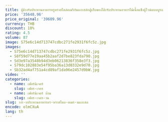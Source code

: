 ```yaml
---
title: ตู้ข้างรับประทานอาหารหรูหราสไตล์อเมริกันแกะสลักตู้เก็บของโต๊ะรับประทานอาหารไม้เนื้อแข็งตู้ไวน์แบบบูรณาการกับผนัง
price: '35648.96'
price_original: '39609.96'
currency: THB
discount: 10%
rating: 4.5
volume: 87
image: S75e6c14d713747cdbc271fe2931f6fc5z.jpg
images:
  - S75e6c14d713747cdbc271fe2931f6fc5z.jpg
  - S8f59d77e19aa45b2aaf2d7be823fda79O.jpg
  - Sd3e97a3548b94d3eb06213836f358e3f3.jpg
  - S79dc102883e54f95ba36a13d0332e9d70.jpg
  - Sb32ad4af751a4cd89af1da96e2457d9bW.jpg
video: ''
categories:
  - name: เฟอร์นิเจอร์
    slug: เฟอร-เจอร
  - name: เฟอร์นิเจอร์ บ้าน
    slug: เฟอร-เจอร-าน
slug: างร-บประทานอาหารหร-หราสไตล-อเมร-นแกะสล
encode: olmCXuA
lang: th
---
```

  